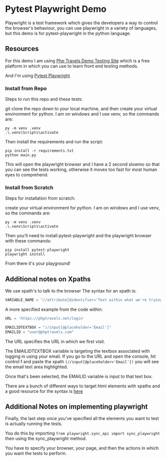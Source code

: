 # Pytest Playwright Demo

Playwright is a test framework which gives the developers a way to control the browser's behaviour, you can use playwright in a variety of languages, but this demo is for pytest-playwright in the python language.

## Resources

For this demo I am using [Php Travels Demo Testing Site](https://phptravels.com/demo) which is a free platform in which you can use to learn front end testing methods.

And I'm using [Pytest Playwright](https://playwright.dev/python/docs/intro)

### Install from Repo

Steps to run this repo and these tests:

git clone the repo down to your local machine, and then create your virtual environment for python. I am on windows and I use venv, so the commands are:

```cli
py -m venv .venv
.\.venv\Scripts\activate
```

Then install the requirements and run the script:

```cli
pip install -r requirements.txt
python main.py
```

This will open the playwright browser and I have a 2 second slowmo so that you can see the tests working, otherwise it moves too fast for most human eyes to comprehend.

### Install from Scratch

Steps for installation from scratch:

create your virtual environment for python. I am on windows and I use venv, so the commands are:

```cli
py -m venv .venv
.\.venv\Scripts\activate
```

Then you'll need to install pytest-playwright and the playwright browser with these commands:

```cli
pip install pytest-playwright
playwright install
```

From there it's your playground!

## Additional notes on Xpaths

We use xpath's to talk to the browser
The syntax for an xpath is:

```py
VARIABLE_NAME = "//attribute[@identifier='Text within what we're trying to target']"
```

A more specified example from the code within:

```py
URL = 'https://phptravels.net/login'

EMAILIDTEXTBOX = "//input[@placeholder='Email']" 
EMAILID = "user@phptravels.com"
```

The URL specifies the URL in which we first visit.

The EMAILIDTEXTBOX variable is targeting the textbox associated with logging in using your email. If you go to the URL and open the console, hit control f and paste the xpath ```(//input[@placeholder='Email'])``` you will see the email text area highlighted.

Once that's been selected, the EMAILID variable is input to that text box.

There are a bunch of different ways to target html elements with xpaths and a good resource for the syntax is [here](https://devhints.io/xpath)

## Additional Notes on implementing playwright

Finally, the last step once you've specified all the elements you want to test is actually running the tests.

You do this by importing ```from playwright.sync_api import sync_playwright``` then using the sync_playwright method.

You have to specify your browser, your page, and then the actions in which you want the tests to perform.
